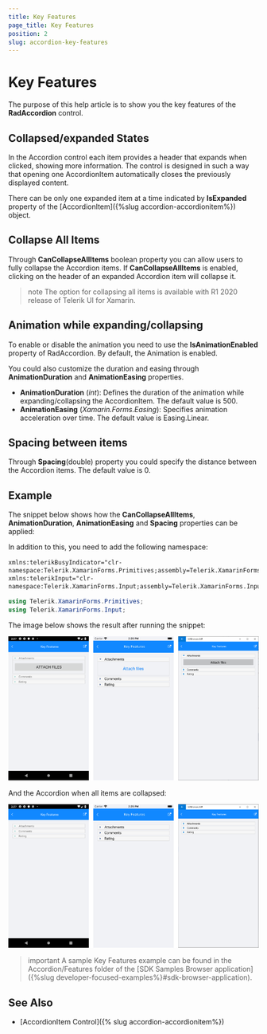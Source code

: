 ```yaml
---
title: Key Features
page_title: Key Features
position: 2
slug: accordion-key-features
---
```


# Key Features

The purpose of this help article is to show you the key features of the **RadAccordion** control. 

## Collapsed/expanded States

In the Accordion control each item provides a header that expands when clicked, showing more information. The control is designed in such a way that opening one AccordionItem automatically closes the previously displayed content. 

There can be only one expanded item at a time indicated by **IsExpanded** property of the [AccordionItem]({%slug accordion-accordionitem%}) object.

## Collapse All Items

Through **CanCollapseAllItems** boolean property you can allow users to fully collapse the Accordion items. If **CanCollapseAllItems** is enabled, clicking on the header of an expanded Accordion item will collapse it.

>note The option for collapsing all items is available with R1 2020 release of Telerik UI for Xamarin.

## Animation while expanding/collapsing

To enable or disable the animation you need to use the **IsAnimationEnabled** property of RadAccordion. By default, the Animation is enabled.

You could also customize the duration and easing through **AnimationDuration** and **AnimationEasing** properties.

* **AnimationDuration** (*int*): Defines the duration of the animation while expanding/collapsing the AccordionItem. The default value is 500.
* **AnimationEasing** (*Xamarin.Forms.Easing*): Specifies animation acceleration over time. The default value is Easing.Linear.

## Spacing between items

Through **Spacing**(double) property you could specify the distance between the Accordion items. The default value is 0.

## Example

The snippet below shows how the **CanCollapseAllItems**, **AnimationDuration**, **AnimationEasing** and **Spacing** properties can be applied:

<snippet id='accordion-key-features-xaml'/>

In addition to this, you need to add the following namespace:

```XAML
xmlns:telerikBusyIndicator="clr-namespace:Telerik.XamarinForms.Primitives;assembly=Telerik.XamarinForms.Primitives"
xmlns:telerikInput="clr-namespace:Telerik.XamarinForms.Input;assembly=Telerik.XamarinForms.Input"
```
```C#
using Telerik.XamarinForms.Primitives;
using Telerik.XamarinForms.Input;
```

The image below shows the result after running the snippet:

![RadAccordion Key Features](images/accordion_keyfeatures_1.png)

And the Accordion when all items are collapsed:

![RadAccordion Key Features](images/accordion_keyfeatures_2.png)

>important A sample Key Features example can be found in the Accordion/Features folder of the [SDK Samples Browser application]({%slug developer-focused-examples%}#sdk-browser-application).

## See Also

- [AccordionItem Control]({% slug accordion-accordionitem%})
